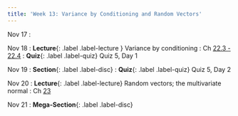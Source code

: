 ```yaml
---
title: 'Week 13: Variance by Conditioning and Random Vectors'
---
```


Nov 17
: 

Nov 18
: **Lecture**{: .label .label-lecture } Variance by conditioning
    : Ch [22.3 - 22.4](http://prob140.org/textbook/content/Chapter_22/03_Variance_by_Conditioning.html)
: **Quiz**{: .label .label-quiz} Quiz 5, Day 1

Nov 19
: **Section**{: .label .label-disc}
: **Quiz**{: .label .label-quiz} Quiz 5, Day 2

Nov 20
: **Lecture**{: .label .label-lecture} Random vectors; the multivariate normal
    : Ch [23](http://prob140.org/textbook/content/Chapter_23/00_Multivariate_Normal_RVs.html)

Nov 21
: **Mega-Section**{: .label .label-disc}